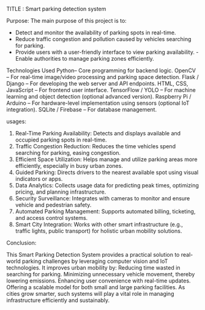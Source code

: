 TITLE : Smart parking detection system

Purpose:
The main purpose of this project is to:

- Detect and monitor the availability of parking spots in real-time.
- Reduce traffic congestion and pollution caused by vehicles searching for parking.
- Provide users with a user-friendly interface to view parking availability.
-Enable authorities to manage parking zones efficiently.

Technologies Used
Python– Core programming for backend logic.
OpenCV – For real-time image/video processing and parking space detection.
Flask / Django – For developing the web server and API endpoints.
HTML, CSS, JavaScript – For frontend user interface.
TensorFlow / YOLO – For machine learning and object detection (optional advanced version).
Raspberry Pi / Arduino – For hardware-level implementation using sensors (optional IoT integration).
SQLite / Firebase – For database management.

usages:
1. Real-Time Parking Availability: Detects and displays available and occupied parking spots in real-time.
2. Traffic Congestion Reduction: Reduces the time vehicles spend searching for parking, easing congestion.
3. Efficient Space Utilization: Helps manage and utilize parking areas more efficiently, especially in busy urban zones.
4. Guided Parking: Directs drivers to the nearest available spot using visual indicators or apps.
5. Data Analytics: Collects usage data for predicting peak times, optimizing pricing, and planning infrastructure.
6. Security Surveillance: Integrates with cameras to monitor and ensure vehicle and pedestrian safety.
7. Automated Parking Management: Supports automated billing, ticketing, and access control systems.
8. Smart City Integration: Works with other smart infrastructure (e.g., traffic lights, public transport) for holistic urban mobility solutions.

Conclusion:

This Smart Parking Detection System provides a practical solution to real-world parking challenges by leveraging computer vision and IoT technologies. It improves urban mobility by:
Reducing time wasted in searching for parking.
Minimizing unnecessary vehicle movement, thereby lowering emissions.
Enhancing user convenience with real-time updates.
Offering a scalable model for both small and large parking facilities.
As cities grow smarter, such systems will play a vital role in managing infrastructure efficiently and sustainably.
